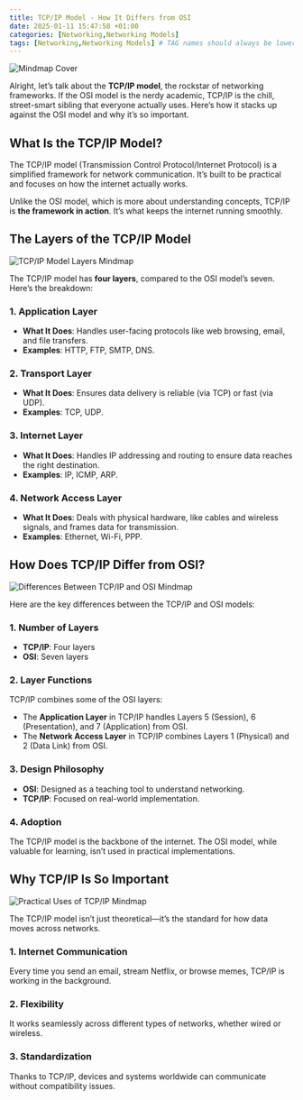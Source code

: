 ```yaml
---
title: TCP/IP Model - How It Differs from OSI
date: 2025-01-11 15:47:58 +01:00
categories: [Networking,Networking Models]
tags: [Networking,Networking Models] # TAG names should always be lowercase
---
```


![Mindmap Cover](https://raw.githubusercontent.com/secusavvy/secusavvy.github.io/refs/heads/master/assets/Posts_img/Networking/11/TCPIP%20Model.png)  

Alright, let’s talk about the **TCP/IP model**, the rockstar of networking frameworks. If the OSI model is the nerdy academic, TCP/IP is the chill, street-smart sibling that everyone actually uses. Here’s how it stacks up against the OSI model and why it’s so important.  

## What Is the TCP/IP Model?  

The TCP/IP model (Transmission Control Protocol/Internet Protocol) is a simplified framework for network communication. It’s built to be practical and focuses on how the internet actually works.  

Unlike the OSI model, which is more about understanding concepts, TCP/IP is **the framework in action**. It’s what keeps the internet running smoothly.  

## The Layers of the TCP/IP Model  

![TCP/IP Model Layers Mindmap](https://raw.githubusercontent.com/secusavvy/secusavvy.github.io/refs/heads/master/assets/Posts_img/Networking/11/TCPIP%20Model2.png)  

The TCP/IP model has **four layers**, compared to the OSI model’s seven. Here’s the breakdown:  

### 1. **Application Layer**  
- **What It Does**: Handles user-facing protocols like web browsing, email, and file transfers.  
- **Examples**: HTTP, FTP, SMTP, DNS.  

### 2. **Transport Layer**  
- **What It Does**: Ensures data delivery is reliable (via TCP) or fast (via UDP).  
- **Examples**: TCP, UDP.  

### 3. **Internet Layer**  
- **What It Does**: Handles IP addressing and routing to ensure data reaches the right destination.  
- **Examples**: IP, ICMP, ARP.  

### 4. **Network Access Layer**  
- **What It Does**: Deals with physical hardware, like cables and wireless signals, and frames data for transmission.  
- **Examples**: Ethernet, Wi-Fi, PPP.  

## How Does TCP/IP Differ from OSI?  

![Differences Between TCP/IP and OSI Mindmap](https://raw.githubusercontent.com/secusavvy/secusavvy.github.io/refs/heads/master/assets/Posts_img/Networking/11/Layers.png)  

Here are the key differences between the TCP/IP and OSI models:  

### 1. **Number of Layers**  
- **TCP/IP**: Four layers  
- **OSI**: Seven layers  

### 2. **Layer Functions**  
TCP/IP combines some of the OSI layers:  
- The **Application Layer** in TCP/IP handles Layers 5 (Session), 6 (Presentation), and 7 (Application) from OSI.  
- The **Network Access Layer** in TCP/IP combines Layers 1 (Physical) and 2 (Data Link) from OSI.  

### 3. **Design Philosophy**  
- **OSI**: Designed as a teaching tool to understand networking.  
- **TCP/IP**: Focused on real-world implementation.  

### 4. **Adoption**  
The TCP/IP model is the backbone of the internet. The OSI model, while valuable for learning, isn’t used in practical implementations.  

## Why TCP/IP Is So Important  

![Practical Uses of TCP/IP Mindmap](https://raw.githubusercontent.com/secusavvy/secusavvy.github.io/refs/heads/master/assets/Posts_img/Networking/11/Practical%20Uses%20of%20TCPIP.png)  

The TCP/IP model isn’t just theoretical—it’s the standard for how data moves across networks.  

### 1. **Internet Communication**  
Every time you send an email, stream Netflix, or browse memes, TCP/IP is working in the background.  

### 2. **Flexibility**  
It works seamlessly across different types of networks, whether wired or wireless.  

### 3. **Standardization**  
Thanks to TCP/IP, devices and systems worldwide can communicate without compatibility issues.  

